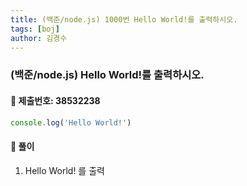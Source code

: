 ```yaml
---
title: (백준/node.js) 1000번 Hello World!를 출력하시오.
tags: [boj]
author: 김경수
---
```


### (백준/node.js) Hello World!를 출력하시오.
#### 📌 제출번호: 38532238
``` js
console.log('Hello World!')
```

#### 📌 풀이
1. Hello World! 를 출력